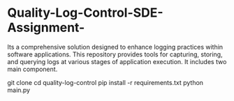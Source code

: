 # Quality-Log-Control-SDE-Assignment-
Its a comprehensive solution designed to enhance logging practices within software applications. This repository provides tools for capturing, storing, and querying logs at various stages of application execution. It includes two main component.

git clone <repository-url>
cd quality-log-control
pip install -r requirements.txt
python main.py

